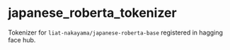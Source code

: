 # japanese_roberta_tokenizer
Tokenizer for `liat-nakayama/japanese-roberta-base` registered in hagging face hub.
